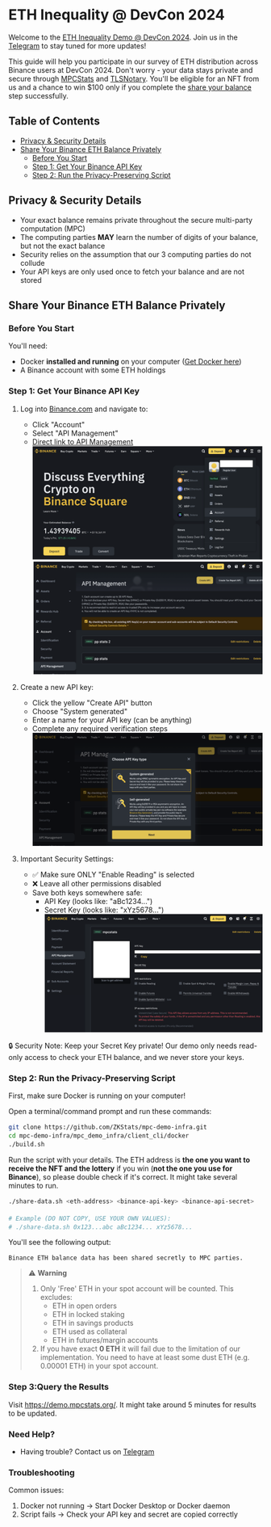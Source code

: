 # ETH Inequality @ DevCon 2024

Welcome to the [ETH Inequality Demo @ DevCon 2024](https://demo.mpcstats.org/). Join us in the [Telegram](https://t.me/mpcstats) to stay tuned for more updates!

This guide will help you participate in our survey of ETH distribution across Binance users at DevCon 2024. Don't worry - your data stays private and secure through [MPCStats](https://github.com/ZKStats/mpc-demo-infra) and [TLSNotary](https://tlsnotary.org/). You'll be eligible for an NFT from us and a chance to win $100 only if you complete the [share your balance](#share-your-binance-eth-balance-privately) step successfully.


## Table of Contents
- [Privacy & Security Details](#privacy--security-details)
- [Share Your Binance ETH Balance Privately](#share-your-binance-eth-balance-privately)
  - [Before You Start](#before-you-start)
  - [Step 1: Get Your Binance API Key](#step-1-get-your-binance-api-key)
  - [Step 2: Run the Privacy-Preserving Script](#step-2-run-the-privacy-preserving-script)


## Privacy & Security Details
- Your exact balance remains private throughout the secure multi-party computation (MPC)
- The computing parties **MAY** learn the number of digits of your balance, but not the exact balance
- Security relies on the assumption that our 3 computing parties do not collude
- Your API keys are only used once to fetch your balance and are not stored

## Share Your Binance ETH Balance Privately

### Before You Start
You'll need:
- Docker **installed and running** on your computer ([Get Docker here](https://docs.docker.com/get-docker/))
- A Binance account with some ETH holdings

### Step 1: Get Your Binance API Key
1. Log into [Binance.com](https://www.binance.com) and navigate to:
   - Click "Account"
   - Select "API Management"
   - [Direct link to API Management](https://www.binance.com/en/my/settings/api-management)
![alt text](pics/image.png)
![alt text](pics/image-1.png)

2. Create a new API key:
   - Click the yellow "Create API" button
   - Choose "System generated"
   - Enter a name for your API key (can be anything)
   - Complete any required verification steps
![alt text](pics/image-2.png)

3. Important Security Settings:
   - ✅ Make sure ONLY "Enable Reading" is selected
   - ❌ Leave all other permissions disabled
   - Save both keys somewhere safe:
     - API Key (looks like: "aBc1234...")
     - Secret Key (looks like: "xYz5678...")
![alt text](pics/image-3.png)

🔒 Security Note: Keep your Secret Key private! Our demo only needs read-only access to check your ETH balance, and we never store your keys.

### Step 2: Run the Privacy-Preserving Script

First, make sure Docker is running on your computer!

Open a terminal/command prompt and run these commands:

```bash
git clone https://github.com/ZKStats/mpc-demo-infra.git
cd mpc-demo-infra/mpc_demo_infra/client_cli/docker
./build.sh
```

Run the script with your details. The ETH address is **the one you want to receive the NFT and the lottery** if you win (**not the one you use for Binance**), so please double check if it's correct. It might take several minutes to run.
```bash
./share-data.sh <eth-address> <binance-api-key> <binance-api-secret>

# Example (DO NOT COPY, USE YOUR OWN VALUES):
# ./share-data.sh 0x123...abc aBc1234... xYz5678...
```

You'll see the following output:

```
Binance ETH balance data has been shared secretly to MPC parties.
```

> ⚠️ **Warning**
> 1. Only 'Free' ETH in your spot account will be counted. This excludes:
>     - ETH in open orders
>     - ETH in locked staking
>     - ETH in savings products
>     - ETH used as collateral
>     - ETH in futures/margin accounts
> 2. If you have exact **0 ETH** it will fail due to the limitation of our implementation. You need to have at least some dust ETH (e.g. 0.00001 ETH) in your spot account.

### Step 3:Query the Results
Visit https://demo.mpcstats.org/. It might take around 5 minutes for results to be updated.


### Need Help?
- Having trouble? Contact us on [Telegram](https://t.me/mpcstats)

### Troubleshooting
Common issues:
1. Docker not running → Start Docker Desktop or Docker daemon
2. Script fails → Check your API key and secret are copied correctly
